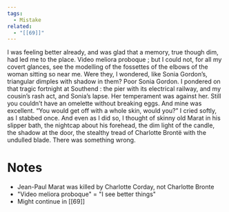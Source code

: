 ```yaml
---
tags:
  - Mistake
related:
  - "[[69]]"
---
```

I was feeling better already, and was glad that a memory, true though dim, had led me to the place. Video meliora proboque ; but I could not, for all my covert glances, see the modelling of the fossettes of the elbows of the woman sitting so near me. Were they, I wondered, like Sonia Gordon’s, triangular dimples with shadow in them? Poor Sonia Gordon. I pondered on that tragic fortnight at Southend : the pier with its electrical railway, and my cousin’s rash act, and Sonia’s lapse. Her temperament was against her. Still you couldn’t have an omelette without breaking eggs. And mine was excellent. “You would get off with a whole skin, would you?” I cried softly, as I stabbed once. And even as I did so, I thought of skinny old Marat in his slipper bath, the nightcap about his forehead, the dim light of the candle, the shadow at the door, the stealthy tread of Charlotte Brontë with the undulled blade. There was something wrong.

# Notes
- Jean-Paul Marat was killed by Charlotte Corday, not Charlotte Bronte
- "Video meliora proboque" = "I see better things"
- Might continue in [[69]]